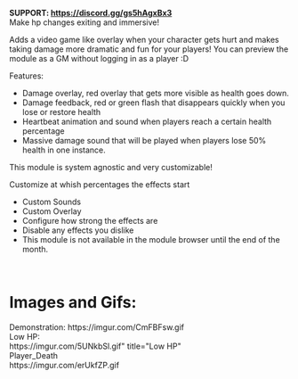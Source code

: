 <b>SUPPORT: https://discord.gg/gs5hAgxBx3</b></br>
Make hp changes exiting and immersive!

Adds a video game like overlay when your character gets hurt and makes taking damage more dramatic and fun for your players!
You can preview the module as a GM without logging in as a player :D

Features:<br>
- Damage overlay, red overlay that gets more visible as health goes down.<br>
- Damage feedback, red or green flash that disappears quickly when you lose or restore health<br>
- Heartbeat animation and sound when players reach a certain health percentage<br>
- Massive damage sound that will be played when players lose 50% health in one instance.<br>

This module is system agnostic and very customizable!

Customize at whish percentages the effects start<br>
- Custom Sounds<br>
- Custom Overlay<br>
- Configure how strong the effects are<br>
- Disable any effects you dislike<br>
- This module is not available in the module browser until the end of the month.
<br>

<h1>Images and Gifs:</h1>
<div>
Demonstration:
https://imgur.com/CmFBFsw.gif<br>
Low HP:<br>
https://imgur.com/5UNkbSl.gif" title="Low HP"<br>
Player_Death<br>
https://imgur.com/erUkfZP.gif<br>

